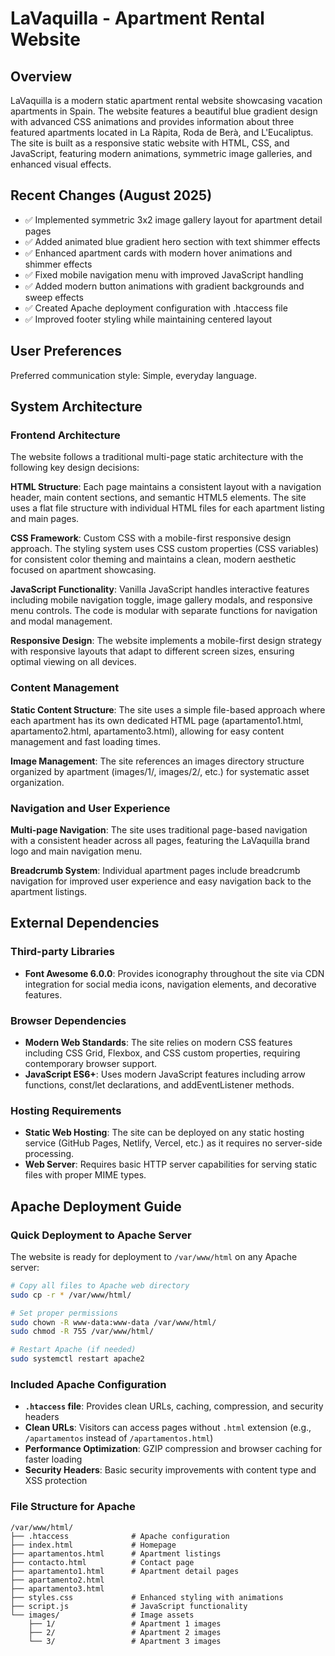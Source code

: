 # LaVaquilla - Apartment Rental Website

## Overview

LaVaquilla is a modern static apartment rental website showcasing vacation apartments in Spain. The website features a beautiful blue gradient design with advanced CSS animations and provides information about three featured apartments located in La Ràpita, Roda de Berà, and L'Eucaliptus. The site is built as a responsive static website with HTML, CSS, and JavaScript, featuring modern animations, symmetric image galleries, and enhanced visual effects.

## Recent Changes (August 2025)

- ✅ Implemented symmetric 3x2 image gallery layout for apartment detail pages  
- ✅ Added animated blue gradient hero section with text shimmer effects
- ✅ Enhanced apartment cards with modern hover animations and shimmer effects
- ✅ Fixed mobile navigation menu with improved JavaScript handling
- ✅ Added modern button animations with gradient backgrounds and sweep effects
- ✅ Created Apache deployment configuration with .htaccess file
- ✅ Improved footer styling while maintaining centered layout

## User Preferences

Preferred communication style: Simple, everyday language.

## System Architecture

### Frontend Architecture
The website follows a traditional multi-page static architecture with the following key design decisions:

**HTML Structure**: Each page maintains a consistent layout with a navigation header, main content sections, and semantic HTML5 elements. The site uses a flat file structure with individual HTML files for each apartment listing and main pages.

**CSS Framework**: Custom CSS with a mobile-first responsive design approach. The styling system uses CSS custom properties (CSS variables) for consistent color theming and maintains a clean, modern aesthetic focused on apartment showcasing.

**JavaScript Functionality**: Vanilla JavaScript handles interactive features including mobile navigation toggle, image gallery modals, and responsive menu controls. The code is modular with separate functions for navigation and modal management.

**Responsive Design**: The website implements a mobile-first design strategy with responsive layouts that adapt to different screen sizes, ensuring optimal viewing on all devices.

### Content Management
**Static Content Structure**: The site uses a simple file-based approach where each apartment has its own dedicated HTML page (apartamento1.html, apartamento2.html, apartamento3.html), allowing for easy content management and fast loading times.

**Image Management**: The site references an images directory structure organized by apartment (images/1/, images/2/, etc.) for systematic asset organization.

### Navigation and User Experience
**Multi-page Navigation**: The site uses traditional page-based navigation with a consistent header across all pages, featuring the LaVaquilla brand logo and main navigation menu.

**Breadcrumb System**: Individual apartment pages include breadcrumb navigation for improved user experience and easy navigation back to the apartment listings.

## External Dependencies

### Third-party Libraries
- **Font Awesome 6.0.0**: Provides iconography throughout the site via CDN integration for social media icons, navigation elements, and decorative features.

### Browser Dependencies
- **Modern Web Standards**: The site relies on modern CSS features including CSS Grid, Flexbox, and CSS custom properties, requiring contemporary browser support.
- **JavaScript ES6+**: Uses modern JavaScript features including arrow functions, const/let declarations, and addEventListener methods.

### Hosting Requirements
- **Static Web Hosting**: The site can be deployed on any static hosting service (GitHub Pages, Netlify, Vercel, etc.) as it requires no server-side processing.
- **Web Server**: Requires basic HTTP server capabilities for serving static files with proper MIME types.

## Apache Deployment Guide

### Quick Deployment to Apache Server
The website is ready for deployment to `/var/www/html` on any Apache server:

```bash
# Copy all files to Apache web directory
sudo cp -r * /var/www/html/

# Set proper permissions
sudo chown -R www-data:www-data /var/www/html/
sudo chmod -R 755 /var/www/html/

# Restart Apache (if needed)
sudo systemctl restart apache2
```

### Included Apache Configuration
- **`.htaccess` file**: Provides clean URLs, caching, compression, and security headers
- **Clean URLs**: Visitors can access pages without `.html` extension (e.g., `/apartamentos` instead of `/apartamentos.html`)
- **Performance Optimization**: GZIP compression and browser caching for faster loading
- **Security Headers**: Basic security improvements with content type and XSS protection

### File Structure for Apache
```
/var/www/html/
├── .htaccess              # Apache configuration
├── index.html             # Homepage
├── apartamentos.html      # Apartment listings
├── contacto.html          # Contact page
├── apartamento1.html      # Apartment detail pages
├── apartamento2.html
├── apartamento3.html
├── styles.css             # Enhanced styling with animations
├── script.js              # JavaScript functionality
└── images/                # Image assets
    ├── 1/                 # Apartment 1 images
    ├── 2/                 # Apartment 2 images
    └── 3/                 # Apartment 3 images
```